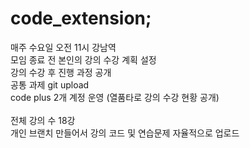 # __code_extension__;

 매주 수요일 오전 11시 강남역<br/>
 모임 종료 전 본인의 강의 수강 계획 설정<br/>
 강의 수강 후 진행 과정 공개<br/>
 공통 과제 git upload<br/>
 code plus 2개 계정 운영 (열품타로 강의 수강 현황 공개)<br/>
 <br/>
 전체 강의 수 18강<br/>
 개인 브랜치 만들어서 강의 코드 및 연습문제 자율적으로 업로드<br/>
 
